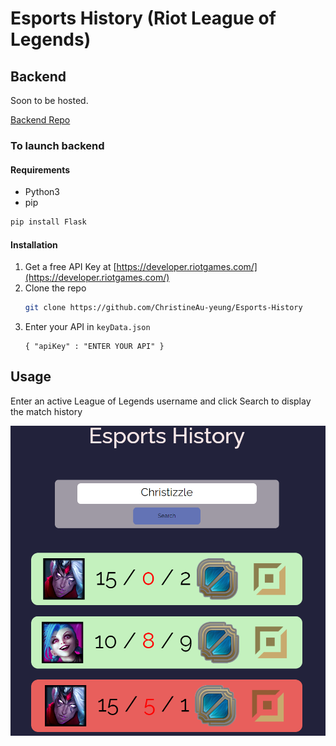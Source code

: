 # Esports History (Riot League of Legends)

## Backend 

Soon to be hosted.

[Backend Repo](https://github.com/ChristineAu-yeung/Esports-History)

### To launch backend

#### Requirements

* Python3
* pip
```sh
pip install Flask
```

#### Installation
1. Get a free API Key at [https://developer.riotgames.com/](https://developer.riotgames.com/)
2. Clone the repo
   ```sh
   git clone https://github.com/ChristineAu-yeung/Esports-History
   ```
3. Enter your API in `keyData.json`
   ```JS
   { "apiKey" : "ENTER YOUR API" }
   ```
   
## Usage

Enter an active League of Legends username and click Search to display the match history<br>

![MatchHistory](https://github.com/ChristineAu-yeung/Esports-History-FE/blob/main/screenshots/MatchHistory.png)







